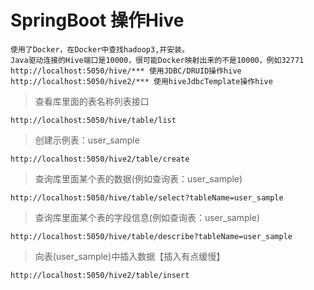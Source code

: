 # SpringBoot 操作Hive
```
使用了Docker，在Docker中查找hadoop3,并安装。
Java驱动连接的Hive端口是10000，很可能Docker映射出来的不是10000，例如32771
http://localhost:5050/hive/*** 使用JDBC/DRUID操作hive
http://localhost:5050/hive2/*** 使用hiveJdbcTemplate操作hive
```
>查看库里面的表名称列表接口
```
http://localhost:5050/hive/table/list
```
>创建示例表：user_sample
```
http://localhost:5050/hive2/table/create
```
>查询库里面某个表的数据(例如查询表：user_sample)
```
http://localhost:5050/hive/table/select?tableName=user_sample
```
>查询库里面某个表的字段信息(例如查询表：user_sample)
```
http://localhost:5050/hive/table/describe?tableName=user_sample
```
>向表(user_sample)中插入数据【插入有点缓慢】
```
http://localhost:5050/hive2/table/insert
```